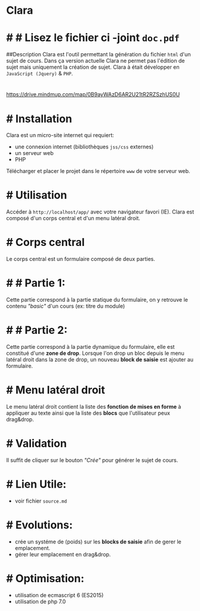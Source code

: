 # Clara

# # # Lisez le fichier ci -joint `doc.pdf`

##Description
Clara est l'outil permettant la génération du fichier `html` d'un sujet de cours.
Dans ça version actuelle Clara ne permet pas l'édition de sujet mais uniquement la création de sujet.
Clara à était développer en `JavaScript (Jquery)` & `PHP`.

# # 
https://drive.mindmup.com/map/0B9ayWAzD6AR2U21tR2RZSzhUS0U

# # Installation
Clara est un micro-site internet qui requiert:

- une connexion internet (bibliothèques `jss/css` externes)
- un serveur web
- PHP

Télécharger et placer le projet dans le répertoire `www` de votre serveur web.

# # Utilisation
Accéder à `http://localhost/app/` avec votre navigateur favori (IE).
Clara est composé d'un corps central et d'un menu latéral droit.

# # Corps central
Le corps central est un formulaire composé de deux parties.

# # # Partie 1:
Cette partie correspond à la partie statique du formulaire,
on y retrouve le contenu _"basic"_ d'un cours (ex: titre du module)

# # # Partie 2:
Cette partie correspond à la partie dynamique du formulaire,
elle est constitué d'une **zone de drop**.
Lorsque l'on drop un bloc depuis le menu latéral droit dans la zone de drop,
un nouveau **block de saisie** est ajouter au formulaire.

# # Menu latéral droit
Le menu latéral droit contient la liste des **fonction de mises en forme** à appliquer au texte
ainsi que la liste des **blocs** que l'utilisateur peux drag&drop.

# # Validation
Il suffit de cliquer sur le bouton _"Crée"_  pour générer le sujet de cours.

# # Lien Utile:
- voir fichier `source.md`

# # Evolutions:
- crée un systéme de (poids) sur les **blocks de saisie** afin de gerer le emplacement.
- gérer leur emplacement en drag&drop.

# # Optimisation:
- utilisation de ecmascript 6 (ES2015)
- utilisation de php 7.0